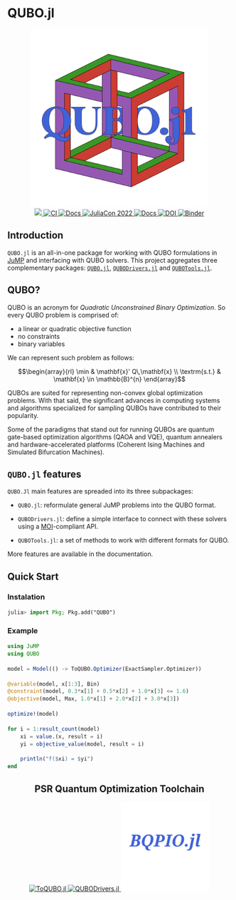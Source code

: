 # QUBO.jl

<div align="center">
    <a href="/docs/src/assets/">
        <img src="/docs/src/assets/logo.svg" width=400px alt="QUBO.jl" />
    </a>
    <br>
    <a href="https://codecov.io/gh/psrenergy/QUBO.jl">
        <img src="https://codecov.io/gh/psrenergy/QUBO.jl/branch/master/graph/badge.svg?token=ECM5OQ9T67"/>
    </a>
    <a href="https://github.com/psrenergy/QUBO.jl/actions/workflows/ci.yml">
        <img src="https://github.com/psrenergy/QUBO.jl/actions/workflows/ci.yml/badge.svg?branch=master" alt="CI" />
    </a>
    <a href="https://psrenergy.github.io/QUBO.jl/dev">
        <img src="https://img.shields.io/badge/docs-dev-blue.svg" alt="Docs">
    </a>
    <a href="https://www.youtube.com/watch?v=OTmzlTbqdNo">
        <img src="https://img.shields.io/badge/JuliaCon-2022-9558b2" alt="JuliaCon 2022">
    </a>
    <a href="https://psrenergy.github.io/ToQUBO.jl/dev">
        <img src="https://img.shields.io/badge/docs-dev-blue.svg" alt="Docs">
    </a>
    <a href="https://zenodo.org/badge/latestdoi/614041491">
        <img src="https://zenodo.org/badge/614041491.svg" alt="DOI">
    </a>
    <a href="https://mybinder.org/v2/gh/psrenergy/QUBO-notebooks/HEAD">
        <img src="https://mybinder.org/badge_logo.svg" alt="Binder">
    </a>
</div>


## Introduction

`QUBO.jl` is an all-in-one package for working with QUBO formulations in [JuMP](https://github.com/jump-dev/JuMP.jl) and interfacing with QUBO solvers. This project aggregates three complementary packages: [`QUBO.jl`](https://github.com/psrenergy/QUBO.jl), [`QUBODrivers.jl`](https://github.com/psrenergy/QUBODrivers.jl) and [`QUBOTools.jl`](https://github.com/psrenergy/QUBOTools.jl).

## QUBO?

QUBO is an acronym for *Quadratic Unconstrained Binary Optimization*. So every QUBO problem is comprised of:
- a linear or quadratic objective function
- no constraints
- binary variables

We can represent such problem as follows:

```math
\begin{array}{rl}
   \min          & \mathbf{x}' Q\,\mathbf{x} \\
   \textrm{s.t.} & \mathbf{x} \in \mathbb{B}^{n}
\end{array}
```

QUBOs are suited for representing non-convex global optimization problems.
With that said, the significant advances in computing systems and algorithms specialized for sampling QUBOs have contributed to their popularity.

Some of the paradigms that stand out for running QUBOs are quantum gate-based optimization algorithms (QAOA and VQE), quantum annealers and hardware-accelerated platforms (Coherent Ising Machines and Simulated Bifurcation Machines).

## `QUBO.jl` features

`QUBO.Jl` main features are spreaded into its three subpackages:

- `QUBO.jl`:  reformulate general JuMP problems into the QUBO format. 

- `QUBODrivers.jl`: define a simple interface to connect with these solvers using a [MOI](https://github.com/jump-dev/MathOptInterface.jl)-compliant API.  

- `QUBOTools.jl`:   a set of methods to work with different formats for QUBO.

More features are available in the documentation.

## Quick Start

### Instalation

```julia
julia> import Pkg; Pkg.add("QUBO")
```

### Example

```julia
using JuMP
using QUBO

model = Model(() -> ToQUBO.Optimizer(ExactSampler.Optimizer))

@variable(model, x[1:3], Bin)
@constraint(model, 0.3*x[1] + 0.5*x[2] + 1.0*x[3] <= 1.6)
@objective(model, Max, 1.0*x[1] + 2.0*x[2] + 3.0*x[3])

optimize!(model)

for i = 1:result_count(model)
    xi = value.(x, result = i)
    yi = objective_value(model, result = i)

    println("f($xi) = $yi")
end

```

<div align="center">
    <h2>PSR Quantum Optimization Toolchain</h2>
    <a href="https://github.com/psrenergy/ToQUBO.jl">
        <img width="200px" src="https://raw.githubusercontent.com/psrenergy/ToQUBO.jl/master/docs/src/assets/logo.svg" alt="ToQUBO.jl" />
    </a>
    <a href="https://github.com/psrenergy/QUBODrivers.jl">
        <img width="200px" src="https://raw.githubusercontent.com/psrenergy/QUBODrivers.jl/master/docs/src/assets/logo.svg" alt="QUBODrivers.jl" />
    </a>
    <a href="https://github.com/psrenergy/QUBOTools.jl">
        <img width="200px" src="https://raw.githubusercontent.com/psrenergy/QUBOTools.jl/main/docs/src/assets/logo.svg" alt="QUBOTools.jl" />
    </a>
</div>
